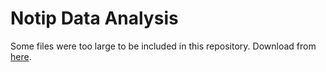 # Notip Data Analysis

Some files were too large to be included in this repository. Download from [here](https://drive.google.com/file/d/1lTB5Np8TEq4tiCDTpJrNgnI3_OP2zxcC/view?usp=drive_link).
